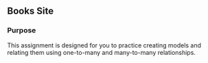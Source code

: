 ## Books Site

### Purpose
This assignment is designed for you to practice creating models and relating them using one-to-many and many-to-many relationships.
